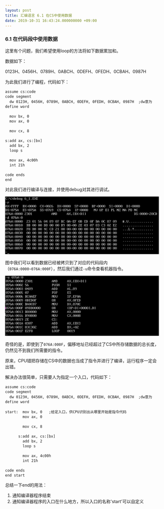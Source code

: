 ```yaml
---
layout: post
title: 汇编语言 6.1 在CS中使用数据
date: 2019-10-31 16:43:24.000000000 +09:00
---
```


### 6.1 在代码段中使用数据

这里有个问题，我们希望使用loop的方法将如下数据累加和。

数据如下：

0123H、0456H、0789H、0ABCH、0DEFH、0FEDH、0CBAH、0987H

为此我们进行了编程，代码如下：

```x86asm
assume cs:code
code segment
  dw 0123H, 0456H, 0789H, 0ABCH, 0DEFH, 0FEDH, 0CBAH, 0987H  ;dw意为define word

  mov bx, 0
  mov ax, 0

  mov cx, 8

s:add ax, cs:[bx]
  add bx, 2
  loop s

  mov ax, 4c00h
  int 21h

code ends
end
```

对此我们进行编译与连接，并使用debug对其进行调试。

![figure1](/assets/201910/2019-10-31_17-10-03.png)

图中我们可以看到数据已经被拷贝到了对应的代码段内（```076A:0000~076A:000F```），然后我们通过```-u```命令查看机器指令。

![figure2](/assets/201910/2019-10-31_17-13-43.png)

奇怪的是，即使到了```076A:000F```，偏移地址已经超过了CS中所存储数据的总长度，仍然见不到我们所需要的指令。

原来，CPU错把存储在CS中的数据也当成了指令并进行了编译，运行程序一定会出错。

解决办法很简单，只需要人为指定一个入口，代码如下：

```x86asm
assume cs:code
code segment
  dw 0123H, 0456H, 0789H, 0ABCH, 0DEFH, 0FEDH, 0CBAH, 0987H  ;dw意为define word

start:  mov bx, 0   ;给定入口，供CPU识别出从哪里开始是指令代码
        mov ax, 0
      
        mov cx, 8
      
      s:add ax, cs:[bx]
        add bx, 2
        loop s
      
        mov ax, 4c00h
        int 21h
      
code ends
end start
```

总结一下end的用法：

1. 通知编译器程序结束
2. 通知编译器程序的入口在什么地方，所以入口的名称'start'可以自定义






